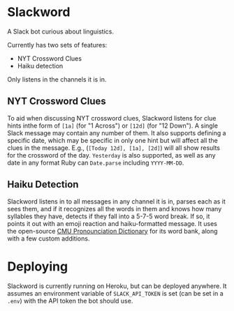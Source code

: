 # Slackword

A Slack bot curious about linguistics.

Currently has two sets of features:

- NYT Crossword Clues
- Haiku detection

Only listens in the channels it is in.

## NYT Crossword Clues

To aid when discussing NYT crossword clues, Slackword listens for clue hints
inthe form of `[1a]` (for "1 Across") or `[12d]` (for "12 Down"). A single Slack
message may contain any number of them. It also supports defining a specific
date, which may be specific in only one hint but will affect all the clues in
the message. E.g., (`[Today 12d], [1a], [2d]`) will all show results for the
crossword of the day. `Yesterday` is also supported, as well as any date in any
format Ruby can `Date.parse` including `YYYY-MM-DD`.

## Haiku Detection

Slackword listens in to all messages in any channel it is in, parses each as it
sees them, and if it recognizes all the words in them and knows how many
syllables they have, detects if they fall into a 5-7-5 word break. If so, it
points it out with an emoji reaction and haiku-formatted message. It uses the
open-source
[CMU Pronounciation Dictionary](http://www.speech.cs.cmu.edu/cgi-bin/cmudict)
for its word bank, along with a few custom additions.

# Deploying

Slackword is currently running on Heroku, but can be deployed anywhere. It assumes an environment variable of `SLACK_API_TOKEN` is set (can be set in a `.env`) with the API token the bot should use.
